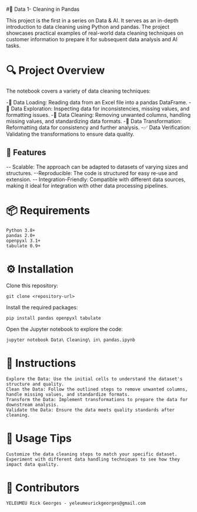 #🧹 Data 1- Cleaning in Pandas 

This project is the first in a series on Data & AI. It serves as an in-depth introduction to data cleaning using Python and pandas. The project showcases practical examples of real-world data cleaning techniques on customer information to prepare it for subsequent data analysis and AI tasks.

<h1>🔍 Project Overview</h1>

The notebook covers a variety of data cleaning techniques:

-📄 Data Loading: Reading data from an Excel file into a pandas DataFrame.
-🔎 Data Exploration: Inspecting data for inconsistencies, missing values, and formatting issues.
-🧼 Data Cleaning: Removing unwanted columns, handling missing values, and standardizing data formats.
-🔧 Data Transformation: Reformatting data for consistency and further analysis.
-✅ Data Verification: Validating the transformations to ensure data quality.

## 🌟 Features 

   -- Scalable: The approach can be adapted to datasets of varying sizes and structures.
    --Reproducible: The code is structured for easy re-use and extension.
   -- Integration-Friendly: Compatible with different data sources, making it ideal for integration with other data processing pipelines.

<h1>📦 Requirements</h1>

    Python 3.8+
    pandas 2.0+
    openpyxl 3.1+
    tabulate 0.9+

<h1>⚙️ Installation</h1>

  Clone this repository:
      
    git clone <repository-url>

Install the required packages:
          
    pip install pandas openpyxl tabulate

Open the Jupyter notebook to explore the code:

    jupyter notebook Data\ Cleaning\ in\ pandas.ipynb

<h1>📝 Instructions </h1>

    Explore the Data: Use the initial cells to understand the dataset's structure and quality.
    Clean the Data: Follow the outlined steps to remove unwanted columns, handle missing values, and standardize formats.
    Transform the Data: Implement transformations to prepare the data for downstream analysis.
    Validate the Data: Ensure the data meets quality standards after cleaning.

<h1>🔑 Usage Tips </h1>

    Customize the data cleaning steps to match your specific dataset.
    Experiment with different data handling techniques to see how they impact data quality.

<h1>👥 Contributors </h1>

    YELEUMEU Rick Georges - yeleumeurickgeorges@gmail.com

